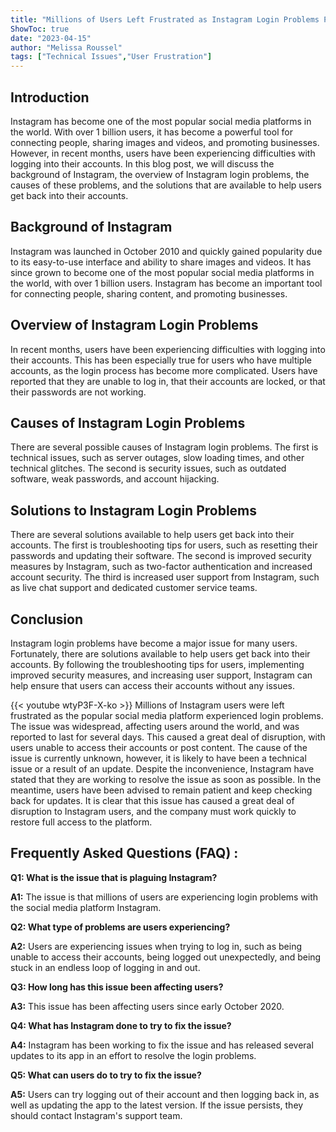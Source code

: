 ```yaml
---
title: "Millions of Users Left Frustrated as Instagram Login Problems Plague Social Media Platform!"
ShowToc: true 
date: "2023-04-15"
author: "Melissa Roussel" 
tags: ["Technical Issues","User Frustration"]
---
```

## Introduction

Instagram has become one of the most popular social media platforms in the world. With over 1 billion users, it has become a powerful tool for connecting people, sharing images and videos, and promoting businesses. However, in recent months, users have been experiencing difficulties with logging into their accounts. In this blog post, we will discuss the background of Instagram, the overview of Instagram login problems, the causes of these problems, and the solutions that are available to help users get back into their accounts.

## Background of Instagram

Instagram was launched in October 2010 and quickly gained popularity due to its easy-to-use interface and ability to share images and videos. It has since grown to become one of the most popular social media platforms in the world, with over 1 billion users. Instagram has become an important tool for connecting people, sharing content, and promoting businesses.

## Overview of Instagram Login Problems

In recent months, users have been experiencing difficulties with logging into their accounts. This has been especially true for users who have multiple accounts, as the login process has become more complicated. Users have reported that they are unable to log in, that their accounts are locked, or that their passwords are not working.

## Causes of Instagram Login Problems

There are several possible causes of Instagram login problems. The first is technical issues, such as server outages, slow loading times, and other technical glitches. The second is security issues, such as outdated software, weak passwords, and account hijacking.

## Solutions to Instagram Login Problems

There are several solutions available to help users get back into their accounts. The first is troubleshooting tips for users, such as resetting their passwords and updating their software. The second is improved security measures by Instagram, such as two-factor authentication and increased account security. The third is increased user support from Instagram, such as live chat support and dedicated customer service teams.

## Conclusion

Instagram login problems have become a major issue for many users. Fortunately, there are solutions available to help users get back into their accounts. By following the troubleshooting tips for users, implementing improved security measures, and increasing user support, Instagram can help ensure that users can access their accounts without any issues.

{{< youtube wtyP3F-X-ko >}} 
Millions of Instagram users were left frustrated as the popular social media platform experienced login problems. The issue was widespread, affecting users around the world, and was reported to last for several days. This caused a great deal of disruption, with users unable to access their accounts or post content. The cause of the issue is currently unknown, however, it is likely to have been a technical issue or a result of an update. Despite the inconvenience, Instagram have stated that they are working to resolve the issue as soon as possible. In the meantime, users have been advised to remain patient and keep checking back for updates. It is clear that this issue has caused a great deal of disruption to Instagram users, and the company must work quickly to restore full access to the platform.

## Frequently Asked Questions (FAQ) :
**Q1: What is the issue that is plaguing Instagram?**

**A1:** The issue is that millions of users are experiencing login problems with the social media platform Instagram.

**Q2: What type of problems are users experiencing?**

**A2:** Users are experiencing issues when trying to log in, such as being unable to access their accounts, being logged out unexpectedly, and being stuck in an endless loop of logging in and out.

**Q3: How long has this issue been affecting users?**

**A3:** This issue has been affecting users since early October 2020.

**Q4: What has Instagram done to try to fix the issue?**

**A4:** Instagram has been working to fix the issue and has released several updates to its app in an effort to resolve the login problems.

**Q5: What can users do to try to fix the issue?**

**A5:** Users can try logging out of their account and then logging back in, as well as updating the app to the latest version. If the issue persists, they should contact Instagram's support team.


